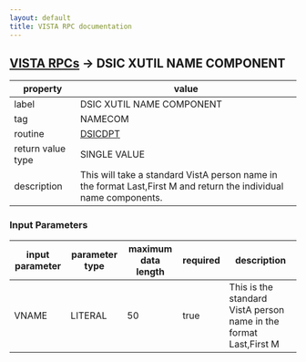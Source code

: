 ```yaml
---
layout: default
title: VISTA RPC documentation
---
```




## [VISTA RPCs](TableOfContent.md) &#8594; DSIC XUTIL NAME COMPONENT 

 property | value 
--- | --- 
 label | DSIC XUTIL NAME COMPONENT
 tag | NAMECOM
 routine | [DSICDPT](http://code.osehra.org/dox/Routine_DSICDPT_source.html)
 return value type | SINGLE VALUE
 description | This will take a standard VistA person name in the format Last,First M and return the individual name components.

### Input Parameters

| input parameter | parameter type | maximum data length | required | description | 
| --- | --- | --- | --- | --- | 
| VNAME | LITERAL | 50 | true | This is the standard VistA person name in the format Last,First M | 